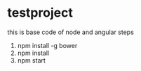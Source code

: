# testproject
this is base code of node and angular
steps
1. npm install -g bower
2. npm install 
3. npm start